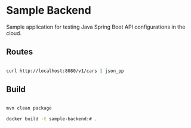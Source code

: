# Sample Backend

Sample application for testing Java Spring Boot API configurations in the cloud.

## Routes

```bash

curl http://localhost:8080/v1/cars | json_pp

```

## Build

```bash

mvn clean package

docker build -t sample-backend:# .

```
